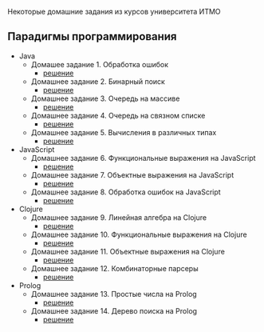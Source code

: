Некоторые домашние задания из курсов университета ИТМО

Парадигмы программирования
----

 * Java
   * Домашее задание 1. Обработка ошибок
     * [решение](https://github.com/AntonDubrovin/ITMO-University/tree/master/programming/2semestr/Java/DZ1)
   * Домашнее задание 2. Бинарный поиск
     * [решение](https://github.com/AntonDubrovin/ITMO-University/tree/master/programming/2semestr/Java/DZ2)
   * Домашнее задание 3. Очередь на массиве
     * [решение](https://github.com/AntonDubrovin/ITMO-University/tree/master/programming/2semestr/Java/DZ3)
   * Домашнее задание 4. Очередь на связном списке
     * [решение](https://github.com/AntonDubrovin/ITMO-University/tree/master/programming/2semestr/Java/DZ4)
   * Домашнее задание 5. Вычисления в различных типах
     * [решение](https://github.com/AntonDubrovin/ITMO-University/tree/master/programming/2semestr/Java/DZ5)
 * JavaScript
   * Домашнее задание 6. Функциональные выражения на JavaScript
     * [решение](https://github.com/AntonDubrovin/ITMO-University/tree/master/programming/2semestr/JavaScript/dz6)
   * Домашнее задание 7. Объектные выражения на JavaScript
     * [решение](https://github.com/AntonDubrovin/ITMO-University/tree/master/programming/2semestr/JavaScript/hw7)
   * Домашнее задание 8. Обработка ошибок на JavaScript
     * [решение](https://github.com/AntonDubrovin/ITMO-University/tree/master/programming/2semestr/JavaScript/dz8)
 * Clojure
   * Домашнее задание 9. Линейная алгебра на Clojure
     * [решение](https://github.com/AntonDubrovin/ITMO-University/tree/master/programming/2semestr/clojure/dz9)
   * Домашнее задание 10. Функциональные выражения на Clojure
     * [решение](https://github.com/AntonDubrovin/ITMO-University/tree/master/programming/2semestr/clojure/dz10)
   * Домашнее задание 11. Объектные выражения на Clojure
     * [решение](https://github.com/AntonDubrovin/ITMO-University/tree/master/programming/2semestr/clojure/dz11)
   * Домашнее задание 12. Комбинаторные парсеры
     * [решение](https://github.com/AntonDubrovin/ITMO-University/tree/master/programming/2semestr/clojure/dz12)
 * Prolog
   * Домашнее задание 13. Простые числа на Prolog
     * [решение](https://github.com/AntonDubrovin/ITMO-University/blob/master/programming/2semestr/Prolog/primes.pl)
   * Домашнее задание 14. Дерево поиска на Prolog
     * [решение](https://github.com/AntonDubrovin/ITMO-University/blob/master/programming/2semestr/Prolog/tree-map.pl)
